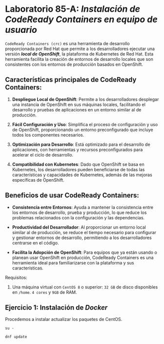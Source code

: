 # Laboratorio 85-A: ***Instalación de CodeReady Containers en equipo de usuario***

`CodeReady Containers (crc)` es una herramienta de desarrollo proporcionada por Red Hat que permite a los desarrolladores ejecutar una versión ***local de OpenShift***, la plataforma de Kubernetes de Red Hat. Esta herramienta facilita la creación de entornos de desarrollo locales que son consistentes con los entornos de producción basados en OpenShift. 

## Características principales de CodeReady Containers:

1. **Despliegue Local de OpenShift**: Permite a los desarrolladores desplegar una instancia de OpenShift en sus máquinas locales, facilitando el desarrollo y pruebas de aplicaciones en un entorno similar al de producción.

2. **Fácil Configuración y Uso**: Simplifica el proceso de configuración y uso de OpenShift, proporcionando un entorno preconfigurado que incluye todos los componentes necesarios.

3. **Optimización para Desarrollo**: Está optimizado para el desarrollo de aplicaciones, con herramientas y recursos preconfigurados para acelerar el ciclo de desarrollo.

4. **Compatibilidad con Kubernetes**: Dado que OpenShift se basa en Kubernetes, los desarrolladores pueden beneficiarse de todas las características y capacidades de Kubernetes, además de las mejoras específicas de OpenShift.

## Beneficios de usar CodeReady Containers:

- **Consistencia entre Entornos**: Ayuda a mantener la consistencia entre los entornos de desarrollo, prueba y producción, lo que reduce los problemas relacionados con la configuración y las dependencias.

- **Productividad del Desarrollador**: Al proporcionar un entorno local similar al de producción, se reduce el tiempo necesario para configurar y gestionar entornos de desarrollo, permitiendo a los desarrolladores centrarse en el código.

- **Facilita la Adopción de OpenShift**: Para equipos que ya están usando o planean usar OpenShift en producción, CodeReady Containers es una herramienta ideal para familiarizarse con la plataforma y sus características.


Requisitos:

1. Una máquina virtual con `CentOS 8` o superior: `32 GB` de disco disponibles en `/home`. `4 cores` y `9GB` de RAM.


## Ejercicio 1: Instalación de ***Docker*** 

Procedemos a instalar actualizar los paquetes de CentOS.
```
su -
```

```
dnf update
```

